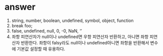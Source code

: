 # answer

1. string, number, boolean, undefined, symbol, object, function
2. break foo;
3. false, undefined, null, 0, -0, NaN, ‘’
4. 좌항 피연산자가 null이나 undefined면 우항 피연산자 반환하고, 아니면 좌항 피연산자 반환한다. 좌항이 falsy라도 null이나 undefined아니면 좌항을 반환해서 변수에 기본값 설정할 때 유용하다.